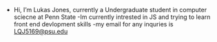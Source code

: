 - Hi, I’m Lukas Jones, currently a Undergraduate student in computer sciecne at Penn State 
-Im currently intrested in JS and trying to learn front end devlopment skills 
-my email for any inquries is LQJ5169@psu.edu 

<!---
Lukas-0426/Lukas-0426 is a ✨ special ✨ repository because its `README.md` (this file) appears on your GitHub profile.
You can click the Preview link to take a look at your changes.
--->
